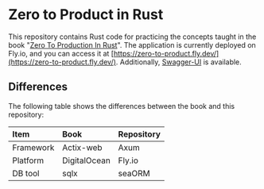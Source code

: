# Zero to Product in Rust

This repository contains Rust code for practicing the concepts taught in the book "[Zero To Production In Rust](https://www.zero2prod.com/index.html)". The application is currently deployed on Fly.io, and you can access it at [https://zero-to-product.fly.dev/](https://zero-to-product.fly.dev/). Additionally, [Swagger-UI](https://zero-to-product.fly.dev/swagger-ui/) is available.

## Differences

The following table shows the differences between the book and this repository:

| Item      | Book         | Repository |
|:----------|:-------------|:-----------|
| Framework | Actix-web    | Axum       |
| Platform  | DigitalOcean | Fly.io     |
| DB tool   | sqlx         | seaORM     |